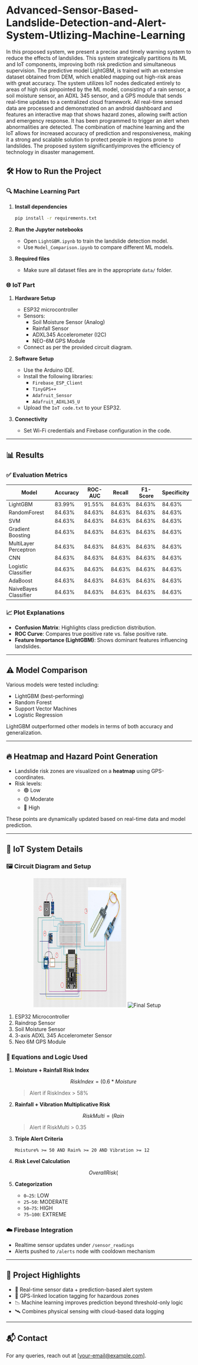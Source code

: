 # Advanced-Sensor-Based-Landslide-Detection-and-Alert-System-Utlizing-Machine-Learning
 In this proposed system, we present a precise and timely warning system to reduce the effects of landslides. This system strategically partitions its ML and IoT components, improving both risk prediction and simultaneous supervision. The predictive model LightGBM, is trained with an extensive dataset obtained from DEM, which enabled mapping out high-risk areas with great accuracy. The system utilizes IoT nodes dedicated entirely to areas of high risk pinpointed by the ML model, consisting of a rain sensor, a soil moisture sensor, an ADXL 345 sensor, and a GPS module that sends real-time updates to a centralized cloud framework. All real-time sensed data are processed and demonstrated on an android dashboard and features an interactive map that shows hazard zones, allowing swift action and emergency response. It has been programmed to trigger an alert when abnormalities are detected. The combination of machine learning and the IoT allows for increased accuracy of prediction and responsiveness, making it a strong and scalable solution to protect people in regions prone to landslides. The proposed system significantlyimproves the efficiency of technology in disaster management.

## 🛠️ How to Run the Project

### 🔍 Machine Learning Part

1. **Install dependencies**
   ```bash
   pip install -r requirements.txt
   ```

2. **Run the Jupyter notebooks**
   - Open `LightGBM.ipynb` to train the landslide detection model.
   - Use `Model_Comparison.ipynb` to compare different ML models.

3. **Required files**
   - Make sure all dataset files are in the appropriate `data/` folder.

### 🌐 IoT Part

1. **Hardware Setup**
   - ESP32 microcontroller
   - Sensors:
     - Soil Moisture Sensor (Analog)
     - Rainfall Sensor
     - ADXL345 Accelerometer (I2C)
     - NEO-6M GPS Module
   - Connect as per the provided circuit diagram.

2. **Software Setup**
   - Use the Arduino IDE.
   - Install the following libraries:
     - `Firebase_ESP_Client`
     - `TinyGPS++`
     - `Adafruit_Sensor`
     - `Adafruit_ADXL345_U`
   - Upload the `IoT code.txt` to your ESP32.

3. **Connectivity**
   - Set Wi-Fi credentials and Firebase configuration in the code.

---

## 📊 Results

### ✅ Evaluation Metrics

| Model                   | Accuracy | ROC-AUC   | Recall  | F1-Score |  Specificity |
|-------------------------|----------|-----------|---------|----------|--------------|
| LightGBM                | 83.99%   | 91.55%    | 84.63%  | 84.63%   | 84.63%       |
| RandomForest            | 84.63%   | 84.63%    | 84.63%  | 84.63%   | 84.63%       |
| SVM                     | 84.63%   | 84.63%    | 84.63%  | 84.63%   | 84.63%       |
| Gradient Boosting       | 84.63%   | 84.63%    | 84.63%  | 84.63%   | 84.63%       |
| MultiLayer Perceptron   | 84.63%   | 84.63%    | 84.63%  | 84.63%   | 84.63%       |
| CNN                     | 84.63%   | 84.63%    | 84.63%  | 84.63%   | 84.63%       |
| Logistic Classifier     | 84.63%   | 84.63%    | 84.63%  | 84.63%   | 84.63%       |
| AdaBoost                | 84.63%   | 84.63%    | 84.63%  | 84.63%   | 84.63%       |
| NaiveBayes Classifier   | 84.63%   | 84.63%    | 84.63%  | 84.63%   | 84.63%       |


### 📈 Plot Explanations

- **Confusion Matrix**: Highlights class prediction distribution.
- **ROC Curve**: Compares true positive rate vs. false positive rate.
- **Feature Importance (LightGBM)**: Shows dominant features influencing landslides.

---

## ⚠️ Model Comparison

Various models were tested including:
- LightGBM (best-performing)
- Random Forest
- Support Vector Machines
- Logistic Regression

LightGBM outperformed other models in terms of both accuracy and generalization.

---

## 🔥 Heatmap and Hazard Point Generation

- Landslide risk zones are visualized on a **heatmap** using GPS-coordinates.
- Risk levels:
  - 🟢 Low
  - 🟡 Moderate
  - 🔴 High

These points are dynamically updated based on real-time data and model prediction.

---

## 🔧 IoT System Details

### 🖼️ Circuit Diagram and Setup
<p align="center">
  <img src="images/circuit.png" alt="Circuit Diagram" width="50%" height="350px"/>
  <img src="images/iot.png" alt="Final Setup" width="40%" height="350px" style="margin-right: 10px;"/>
</p>

1. ESP32 Microcontroller  
2. Raindrop Sensor  
3. Soil Moisture Sensor 
4. 3-axis ADXL 345 Accelerometer Sensor 
5. Neo 6M GPS Module 

### 📏 Equations and Logic Used

1. **Moisture + Rainfall Risk Index**
   ```math
   RiskIndex = (0.6 * Moisture%) + (0.4 * Rain%)
   ```
   > Alert if RiskIndex > 58%

2. **Rainfall + Vibration Multiplicative Risk**
   ```math
   RiskMulti = (Rain% / 40) * (Vibration / 20)
   ```
   > Alert if RiskMulti > 0.35

3. **Triple Alert Criteria**
   ```text
   Moisture% >= 50 AND Rain% >= 20 AND Vibration >= 12
   ```

4. **Risk Level Calculation**
   ```math
   Overall Risk (%) = 0.4 * MoistureRisk + 0.4 * RainRisk + 0.2 * VibrationRisk
   ```

5. **Categorization**
   - `0–25`: LOW
   - `25–50`: MODERATE
   - `50–75`: HIGH
   - `75–100`: EXTREME

### ☁️ Firebase Integration

- Realtime sensor updates under `/sensor_readings`
- Alerts pushed to `/alerts` node with cooldown mechanism

---

## 📌 Project Highlights

- 🔁 Real-time sensor data + prediction-based alert system
- 📍 GPS-linked location tagging for hazardous zones
- 📉 Machine learning improves prediction beyond threshold-only logic
- 🛰️ Combines physical sensing with cloud-based data logging

---

## 📬 Contact

For any queries, reach out at [your-email@example.com].

